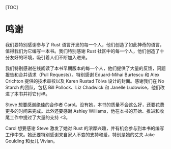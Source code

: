 [TOC]

<!--
# Acknowdgments
-->

# 鸣谢

<!--
We would like to thank everyone who has worked on the Rust language for creating
an amazing language worth writing a book about. We’re grateful to everyone in
the Rust community for being welcoming and creating an environment worth
welcoming more folks into.
-->

我们要特别感谢参与了 Rust 语言开发的每一个人，他们创造了如此神奇的语言，值得我们为它编写一本书。我们特别感谢 Rust 社区中的每一个人，他们创造了十分友好的环境，吸引着人们不断加入进来。

<!--
We’re especially thankful for everyone who read early versions of this book
online and provided feedback, bug reports, and pull requests. Special thanks to
Eduard-Mihai Burtescu and Alex Crichton for providing technical review and Karen
Rustad Tölva for the cover art. Thank you to our team at No Starch, including
Bill Pollock, Liz Chadwick, and Janelle Ludowise, for improving this book and
bringing it to print.
-->

我们特别感谢在线阅读了本书早期版本的每一个人，他们提供了大量的反馈，问题报告和合并请求（Pull Requests）。特别感谢 Eduard-Mihai Burtescu 和 Alex Crichton 提供的技术审校以及 Karen Rustad Tölva 设计的封面。感谢我们在 No Starch 的团队，包括 Bill Pollock、Liz Chadwick 和 Janelle Ludowise，他们改进了本书并将它付梓。

<!--
Steve would like to thank Carol for being an amazing co-author. Without her,
this book would have been of much lesser quality and taken a lot more time.
Additional thanks to Ashley Williams, who provided an incredible amount of
support in the beginning, in the middle, and in the end <3.
-->

Steve 想要感谢绝佳的合作者 Carol。没有她，本书的质量不会这么好，还要花费更多的时间来完成。此外还要感谢 Ashley Williams，他在本书的开始、推进和收尾工作中提过了大量的支持 <3。

<!--
Carol would like to thank Steve for piquing her interest in Rust and for the
opportunity to work on this book. She’s grateful to her family for their
constant love and support, especially her husband Jake Goulding and her daughter
Vivian.
-->

Carol 想要感谢 Steve 激发了她对 Rust 的浓厚兴趣，并有机会参与到本书的编写工作中来。她还要特别感谢来自家人不变的支持和爱，特别是她的丈夫 Jake Goulding 和女儿 Vivian。
